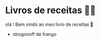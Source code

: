 # Livros de receitas :man_cook:

olá ! Bem vindo ao meu livro de receitas :man:

- strogonoff de frango